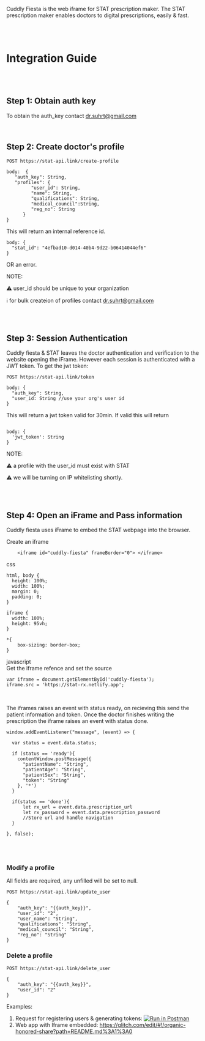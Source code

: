 Cuddly Fiesta is the web iframe for STAT prescription maker. The STAT prescription maker enables doctors to digital prescriptions, easily & fast.

<br /><br />
# Integration Guide #
<br /><br />
## Step 1: Obtain auth key ##

To obtain the auth_key contact [dr.suhrt@gmail.com](mailto:suhrt2@gmail.com?subject=Cuddly%20Fish%20auth%20key)

<br />

## Step 2: Create doctor's profile ##

```
POST https://stat-api.link/create-profile

body:  {
   "auth_key": String,
   "profiles": {
         "user_id": String,
         "name": String,
         "qualifications": String,
         "medical_council":String,
         "reg_no": String
      }
}
```

This will return an internal reference id.

```
body: {
  "stat_id": "4efbad10-d014-40b4-9d22-b06414044ef6"
}
```

OR an error.

NOTE: 

⚠️ user_id should be unique to your organization

ℹ️ for bulk createion of profiles contact [dr.suhrt@gmail.com](mailto:suhrt2@gmail.com?subject=Cuddly%20Fish%20auth%20key)

<br /><br />

## Step 3: Session Authentication ##

Cuddly fiesta & STAT leaves the doctor authentication and verification to the website opening the iFrame. However each session is authenticated with a JWT token. To get the jwt token:

```
POST https://stat-api.link/token

body: {
  "auth_key": String,
  "user_id: String //use your org's user id 
}

```

This will return a jwt token valid for 30min. If valid this will return


```

body: {
  'jwt_token': String
}

```
NOTE: 

⚠️ a profile with the user_id must exist with STAT

⚠️ we will be turning on IP whitelisting shortly.

<br /><br />
## Step 4: Open an iFrame and Pass information ##
Cuddly fiesta uses iFrame to embed the STAT webpage into the browser.

Create an iframe 
```
    <iframe id="cuddly-fiesta" frameBorder="0"> </iframe>
```

css
```
html, body {
  height: 100%;
  width: 100%;
  margin: 0;
  padding: 0;
}

iframe {
  width: 100%;
  height: 95vh;
}

*{
    box-sizing: border-box;
}
```

javascript 
<br/>
Get the iframe refence and set the source
```
var iframe = document.getElementById('cuddly-fiesta');
iframe.src = 'https://stat-rx.netlify.app';
```
<br>

The iframes raises an event with status ready, on recieving this send the patient information and token.
Once the doctor finishes writing the prescription the iframe raises an event with status done.  

```
window.addEventListener("message", (event) => {
  
  var status = event.data.status;
  
  if (status == 'ready'){
    contentWindow.postMessage({
      "patientName": "String",
      "patientAge": "String",
      "patientSex": "String",
      "token": "String"
    }, '*')
  }
    
  if(status == 'done'){
      let rx_url = event.data.prescription_url
      let rx_password = event.data.prescription_password
      //Store url and handle navigation
  }
    
}, false);

```
<br></br>

### Modify a profile ###
All fields are required, any unfilled will be set to null.

```
POST https://stat-api.link/update_user

{
    "auth_key": "{{auth_key}}",
    "user_id": "2", 
    "user_name": "String",
    "qualifications": "String",
    "medical_council": "String",
    "reg_no": "String"
}
```

### Delete a profile ###
```
POST https://stat-api.link/delete_user

{
    "auth_key": "{{auth_key}}",
    "user_id": "2"
}

```

Examples:
1. Request for registering users & generating tokens:  [![Run in Postman](https://run.pstmn.io/button.svg)](https://god.gw.postman.com/run-collection/17756415-70efa4d9-d3ae-481d-9fd4-2d3437d40660?action=collection%2Ffork&collection-url=entityId%3D17756415-70efa4d9-d3ae-481d-9fd4-2d3437d40660%26entityType%3Dcollection%26workspaceId%3D7631ec9c-9cfc-4a30-8344-451e39828421)
2. Web app with Iframe embedded: https://glitch.com/edit/#!/organic-honored-share?path=README.md%3A1%3A0
